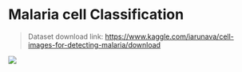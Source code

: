 # Malaria cell Classification            


>Dataset download link: https://www.kaggle.com/iarunava/cell-images-for-detecting-malaria/download


![](https://miro.medium.com/max/2632/1*dEu2ZRQZUMQE3bejURfO7g.png)
